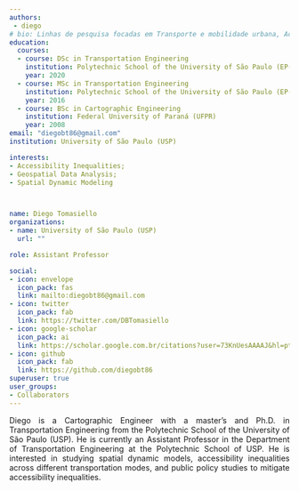 ```yaml
---
authors:
 - diego
# bio: Linhas de pesquisa focadas em Transporte e mobilidade urbana, Acessibilidade, Equidade e Cidades.
education:
  courses:
  - course: DSc in Transportation Engineering
    institution: Polytechnic School of the University of São Paulo (EP-USP)
    year: 2020
  - course: MSc in Transportation Engineering
    institution: Polytechnic School of the University of São Paulo (EP-USP)
    year: 2016
  - course: BSc in Cartographic Engineering
    institution: Federal University of Paraná (UFPR)
    year: 2008
email: "diegobt86@gmail.com"
institution: University of São Paulo (USP)

interests:
- Accessibility Inequalities;
- Geospatial Data Analysis;
- Spatial Dynamic Modeling



name: Diego Tomasiello
organizations:
- name: University of São Paulo (USP)
  url: ""

role: Assistant Professor

social:
- icon: envelope
  icon_pack: fas
  link: mailto:diegobt86@gmail.com
- icon: twitter
  icon_pack: fab
  link: https://twitter.com/DBTomasiello
- icon: google-scholar
  icon_pack: ai
  link: https://scholar.google.com.br/citations?user=73KnUesAAAAJ&hl=pt-BR&oi=ao
- icon: github
  icon_pack: fab
  link: https://github.com/diegobt86
superuser: true
user_groups:
- Collaborators
---
```


<p align="justify">
Diego is a Cartographic Engineer with a master’s and Ph.D. in Transportation Engineering from the Polytechnic School of the University of São Paulo (USP). He is currently an Assistant Professor in the Department of Transportation Engineering at the Polytechnic School of USP. He is interested in studying spatial dynamic models, accessibility inequalities across different transportation modes, and public policy studies to mitigate accessibility inequalities.
</p>
